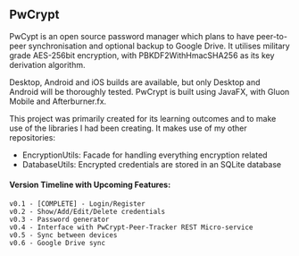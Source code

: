 PwCrypt
---
PwCypt is an open source password manager which plans to have peer-to-peer synchronisation and optional backup to Google Drive. It utilises military grade AES-256bit encryption, with PBKDF2WithHmacSHA256 as its key derivation algorithm. 

Desktop, Android and iOS builds are available, but only Desktop and Android will be thoroughly tested. PwCrypt is built using JavaFX, with Gluon Mobile and Afterburner.fx.

This project was primarily created for its learning outcomes and to make use of the libraries I had been creating. It makes use of my other repositories:
  - EncryptionUtils: Facade for handling everything encryption related
  - DatabaseUtils: Encrypted credentials are stored in an SQLite database

#### Version Timeline with Upcoming Features:

    v0.1 - [COMPLETE] - Login/Register
    v0.2 - Show/Add/Edit/Delete credentials
    v0.3 - Password generator
    v0.4 - Interface with PwCrypt-Peer-Tracker REST Micro-service
    v0.5 - Sync between devices
    v0.6 - Google Drive sync